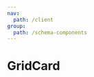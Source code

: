 ```yaml
---
nav:
  path: /client
group:
  path: /schema-components
---
```


# GridCard

<code src="./demos/demo1.tsx" />
